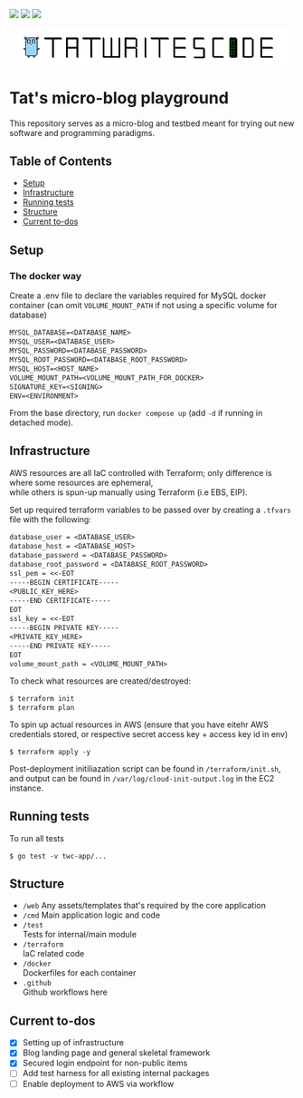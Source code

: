 ![](https://github.com/ztcjoe93/tatwritescode/actions/workflows/terraform.yml/badge.svg?branch=master)
![](https://github.com/ztcjoe93/tatwritescode/actions/workflows/go.yml/badge.svg?branch=master)
![](https://img.shields.io/github/go-mod/go-version/ztcjoe93/tatwritescode?filename=cmd%2Ftwc-app%2Fgo.mod)

![](web/assets/twc.png)
# Tat's micro-blog playground
This repository serves as a micro-blog and testbed meant for trying out new software and programming paradigms.  

## Table of Contents
- [Setup](#setup)
- [Infrastructure](#infrastructure)
- [Running tests](#running-tests)
- [Structure](#structure)
- [Current to-dos](#current-to-dos)

## Setup

### The docker way
Create a .env file to declare the variables required for MySQL docker container (can omit `VOLUME_MOUNT_PATH` if not using a specific volume for database)
```
MYSQL_DATABASE=<DATABASE_NAME>
MYSQL_USER=<DATABASE_USER>
MYSQL_PASSWORD=<DATABASE_PASSWORD>
MYSQL_ROOT_PASSWORD=<DATABASE_ROOT_PASSWORD>
MYSQL_HOST=<HOST_NAME>
VOLUME_MOUNT_PATH=<VOLUME_MOUNT_PATH_FOR_DOCKER>
SIGNATURE_KEY=<SIGNING>
ENV=<ENVIRONMENT>
```

From the base directory, run `docker compose up` (add `-d` if running in detached mode).  

## Infrastructure
AWS resources are all IaC controlled with Terraform; only difference is where some resources are ephemeral,  
while others is spun-up manually using Terraform (i.e EBS, EIP).  

Set up required terraform variables to be passed over by creating a `.tfvars` file with the following:  
```
database_user = <DATABASE_USER>
database_host = <DATABASE_HOST>
database_password = <DATABASE_PASSWORD>
database_root_password = <DATABASE_ROOT_PASSWORD>
ssl_pem = <<-EOT
-----BEGIN CERTIFICATE-----
<PUBLIC_KEY_HERE>
-----END CERTIFICATE-----
EOT
ssl_key = <<-EOT
-----BEGIN PRIVATE KEY-----
<PRIVATE_KEY_HERE>
-----END PRIVATE KEY-----
EOT
volume_mount_path = <VOLUME_MOUNT_PATH>
```

To check what resources are created/destroyed:  
```
$ terraform init
$ terraform plan
```

To spin up actual resources in AWS (ensure that you have eitehr AWS credentials stored, or respective secret access key + access key id in env)  
```
$ terraform apply -y
```

Post-deployment initiliazation script can be found in `/terraform/init.sh`, and output can be found in `/var/log/cloud-init-output.log` in the EC2 instance.

## Running tests
To run all tests  
```
$ go test -v twc-app/...
```

## Structure
- `/web`
Any assets/templates that's required by the core application
- `/cmd`
Main application logic and code
- `/test`  
Tests for internal/main module
- `/terraform`  
IaC related code
- `/docker`  
Dockerfiles for each container
- `.github`  
Github workflows here

## Current to-dos
- [x] Setting up of infrastructure  
- [x] Blog landing page and general skeletal framework
- [x] Secured login endpoint for non-public items
- [ ] Add test harness for all existing internal packages
- [ ] Enable deployment to AWS via workflow